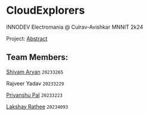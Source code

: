 # CloudExplorers
INNODEV Electromania @ Culrav-Avishkar MNNIT 2k24

Project: [Abstract](https://github.com/Aryan10/CloudExplorers/blob/main/shared/abstract.pdf)

## Team Members:
[Shivam Aryan](https://github.com/Aryan10) `20233265`

Rajveer Yadav `20233229`

[Priyanshu Pal](https://github.com/Hustler002) `20233223`

[Lakshay Rathee](https://github.com/RathiLakshay) `20234093`
